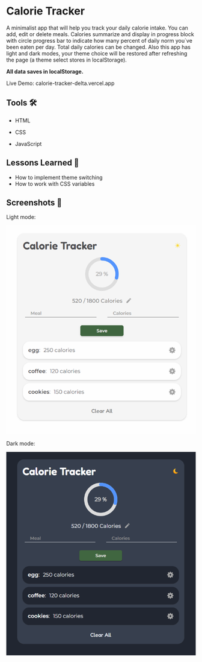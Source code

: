 
# Calorie Tracker

A minimalist app that will help you track your daily calorie intake. You can add, edit or delete meals. Calories summarize and display in progress block with circle progress bar to indicate how many percent of daily norm you`ve been eaten per day. Total daily calories can be changed. Also this app has light and dark modes, your theme choice will be restored after refreshing the page (a theme select stores in localStorage).


**All data saves in localStorage.**

Live Demo: calorie-tracker-delta.vercel.app


## Tools 🛠

- HTML

- CSS

- JavaScript


## Lessons Learned 🧠

- How to implement theme switching
- How to work with CSS variables


## Screenshots 📸
Light mode:

![App Screenshot](https://raw.githubusercontent.com/juliabgkv/calorie-tracker/main/assets/screenshots/Light.png)

Dark mode:

![App Screenshot](https://raw.githubusercontent.com/juliabgkv/calorie-tracker/main/assets/screenshots/Dark.png)



